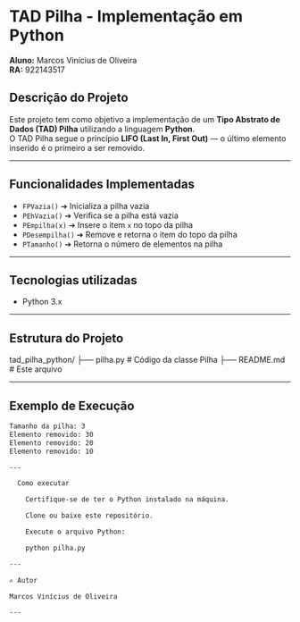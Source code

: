 # TAD Pilha - Implementação em Python

**Aluno:** Marcos Vinícius de Oliveira  
**RA:** 922143517

## Descrição do Projeto

Este projeto tem como objetivo a implementação de um **Tipo Abstrato de Dados (TAD) Pilha** utilizando a linguagem **Python**.  
O TAD Pilha segue o princípio **LIFO (Last In, First Out)** — o último elemento inserido é o primeiro a ser removido.

---

## Funcionalidades Implementadas

- `FPVazia()` ➔ Inicializa a pilha vazia
- `PEhVazia()` ➔ Verifica se a pilha está vazia
- `PEmpilha(x)` ➔ Insere o item `x` no topo da pilha
- `PDesempilha()` ➔ Remove e retorna o item do topo da pilha
- `PTamanho()` ➔ Retorna o número de elementos na pilha

---

## Tecnologias utilizadas

- Python 3.x

---

## Estrutura do Projeto

tad_pilha_python/
├── pilha.py # Código da classe Pilha
├── README.md # Este arquivo

---

## Exemplo de Execução

```bash
Tamanho da pilha: 3
Elemento removido: 30
Elemento removido: 20
Elemento removido: 10

---

  Como executar

    Certifique-se de ter o Python instalado na máquina.

    Clone ou baixe este repositório.

    Execute o arquivo Python:

    python pilha.py

---

✍️ Autor

Marcos Vinícius de Oliveira

---